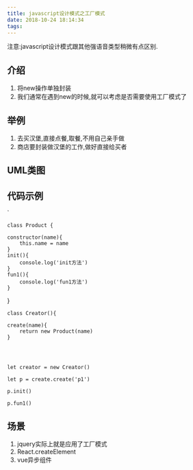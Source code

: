 ```yaml
---
title: javascript设计模式之工厂模式
date: 2018-10-24 18:14:34
tags:
---
```


注意:javascript设计模式跟其他强语音类型稍微有点区别.

## 介绍
1. 将new操作单独封装
2. 我们通常在遇到new的时候,就可以考虑是否需要使用工厂模式了

## 举例
1. 去买汉堡,直接点餐,取餐,不用自己亲手做
2. 商店要封装做汉堡的工作,做好直接给买者

## UML类图

 [](/img/factory.png)


## 代码示例


`

    class Product {

	constructor(name){
		this.name = name
	}
	init(){
		console.log('init方法')
	}
	fun1(){
		console.log('fun1方法')
	}
}



    class Creator(){

	create(name){
		return new Product(name)
	}
	



	let creator = new Creator()
	
	let p = create.create('p1')
	
	p.init()
	
	p.fun1()


## 场景

1. jquery实际上就是应用了工厂模式
2. React.createElement
3. vue异步组件